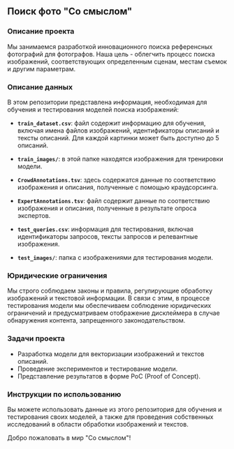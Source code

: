 ## Поиск фото "Со смыслом"

### Описание проекта

Мы занимаемся разработкой инновационного поиска референсных фотографий для фотографов. Наша цель - облегчить процесс поиска изображений, соответствующих определенным сценам, местам съемок и другим параметрам.

### Описание данных

В этом репозитории представлена информация, необходимая для обучения и тестирования моделей поиска изображений:

- **`train_dataset.csv`**: файл содержит информацию для обучения, включая имена файлов изображений, идентификаторы описаний и тексты описаний. Для каждой картинки может быть доступно до 5 описаний.

- **`train_images/`**: в этой папке находятся изображения для тренировки модели.

- **`CrowdAnnotations.tsv`**: здесь содержатся данные по соответствию изображения и описания, полученные с помощью краудсорсинга. 

- **`ExpertAnnotations.tsv`**: файл содержит данные по соответствию изображения и описания, полученные в результате опроса экспертов.

- **`test_queries.csv`**: информация для тестирования, включая идентификаторы запросов, тексты запросов и релевантные изображения.

- **`test_images/`**: папка с изображениями для тестирования модели.

### Юридические ограничения

Мы строго соблюдаем законы и правила, регулирующие обработку изображений и текстовой информации. В связи с этим, в процессе тестирования модели мы обеспечиваем соблюдение юридических ограничений и предусматриваем отображение дисклеймера в случае обнаружения контента, запрещенного законодательством.

### Задачи проекта

- Разработка модели для векторизации изображений и текстов описаний.
- Проведение экспериментов и тестирование модели.
- Представление результатов в форме PoC (Proof of Concept).

### Инструкции по использованию

Вы можете использовать данные из этого репозитория для обучения и тестирования своих моделей, а также для проведения собственных исследований в области обработки изображений и текстов.

Добро пожаловать в мир "Со смыслом"!
